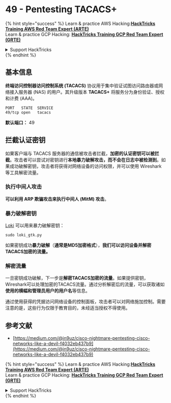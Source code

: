 # 49 - Pentesting TACACS+

{% hint style="success" %}
Learn & practice AWS Hacking:<img src="/.gitbook/assets/arte.png" alt="" data-size="line">[**HackTricks Training AWS Red Team Expert (ARTE)**](https://training.hacktricks.xyz/courses/arte)<img src="/.gitbook/assets/arte.png" alt="" data-size="line">\
Learn & practice GCP Hacking: <img src="/.gitbook/assets/grte.png" alt="" data-size="line">[**HackTricks Training GCP Red Team Expert (GRTE)**<img src="/.gitbook/assets/grte.png" alt="" data-size="line">](https://training.hacktricks.xyz/courses/grte)

<details>

<summary>Support HackTricks</summary>

* Check the [**subscription plans**](https://github.com/sponsors/carlospolop)!
* **Join the** 💬 [**Discord group**](https://discord.gg/hRep4RUj7f) or the [**telegram group**](https://t.me/peass) or **follow** us on **Twitter** 🐦 [**@hacktricks\_live**](https://twitter.com/hacktricks\_live)**.**
* **Share hacking tricks by submitting PRs to the** [**HackTricks**](https://github.com/carlospolop/hacktricks) and [**HackTricks Cloud**](https://github.com/carlospolop/hacktricks-cloud) github repos.

</details>
{% endhint %}

## 基本信息

**终端访问控制器访问控制系统 (TACACS)** 协议用于集中验证试图访问路由器或网络接入服务器 (NAS) 的用户。其升级版本 **TACACS+** 将服务分为身份验证、授权和计费 (AAA)。
```
PORT   STATE  SERVICE
49/tcp open   tacacs
```
**默认端口：** 49

## 拦截认证密钥

如果客户端与 TACACS 服务器的通信被攻击者拦截，**加密的认证密钥可以被拦截**。攻击者可以尝试对密钥进行**本地暴力破解攻击，而不会在日志中被检测到**。如果成功破解密钥，攻击者将获得对网络设备的访问权限，并可以使用 Wireshark 等工具解密流量。

### 执行中间人攻击

**可以利用 ARP 欺骗攻击来执行中间人 (MitM) 攻击**。

### 暴力破解密钥

[Loki](https://c0decafe.de/svn/codename\_loki/trunk/) 可以用来暴力破解密钥：
```
sudo loki_gtk.py
```
如果密钥成功**暴力破解**（**通常是MD5加密格式**），**我们可以访问设备并解密TACACS加密的流量。**

### 解密流量
一旦密钥成功破解，下一步是**解密TACACS加密的流量**。如果提供密钥，Wireshark可以处理加密的TACACS流量。通过分析解密后的流量，可以获取诸如**使用的横幅和管理员用户的用户名**等信息。

通过使用获得的凭据访问网络设备的控制面板，攻击者可以对网络施加控制。需要注意的是，这些行为仅限于教育目的，未经适当授权不得使用。

## 参考文献

* [https://medium.com/@in9uz/cisco-nightmare-pentesting-cisco-networks-like-a-devil-f4032eb437b9](https://medium.com/@in9uz/cisco-nightmare-pentesting-cisco-networks-like-a-devil-f4032eb437b9)


{% hint style="success" %}
Learn & practice AWS Hacking:<img src="/.gitbook/assets/arte.png" alt="" data-size="line">[**HackTricks Training AWS Red Team Expert (ARTE)**](https://training.hacktricks.xyz/courses/arte)<img src="/.gitbook/assets/arte.png" alt="" data-size="line">\
Learn & practice GCP Hacking: <img src="/.gitbook/assets/grte.png" alt="" data-size="line">[**HackTricks Training GCP Red Team Expert (GRTE)**<img src="/.gitbook/assets/grte.png" alt="" data-size="line">](https://training.hacktricks.xyz/courses/grte)

<details>

<summary>Support HackTricks</summary>

* Check the [**subscription plans**](https://github.com/sponsors/carlospolop)!
* **Join the** 💬 [**Discord group**](https://discord.gg/hRep4RUj7f) or the [**telegram group**](https://t.me/peass) or **follow** us on **Twitter** 🐦 [**@hacktricks\_live**](https://twitter.com/hacktricks\_live)**.**
* **Share hacking tricks by submitting PRs to the** [**HackTricks**](https://github.com/carlospolop/hacktricks) and [**HackTricks Cloud**](https://github.com/carlospolop/hacktricks-cloud) github repos.

</details>
{% endhint %}
